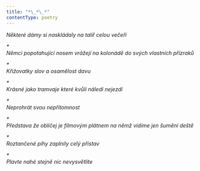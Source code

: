 ```yaml
---
title: "*\_*\_*"
contentType: poetry
---
```


<section>

_Některé dámy si naskládaly na talíř celou večeři_

</section>

<section>

_\*  
Němci popotahující nosem vrážejí na kolonádě do svých vlastních přízraků_

</section>

<section>

_\*  
Křižovatky slov a osamělost davu_

</section>

<section>

_\*  
Krásné jako tramvaje které kvůli náledí nejezdí_

</section>

<section>

_\*  
Neprohrát svou nepřítomnost_

</section>

<section>

_\*  
Představa že obličej je filmovým plátnem na němž vidíme jen šumění deště_

</section>

<section>

_\*  
Roztančené pihy zaplnily celý přístav_

</section>

<section>

_\*  
Plavte nahé stejně nic nevysvětlíte_

</section>
